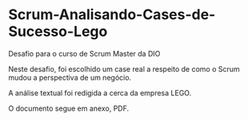 # Scrum-Analisando-Cases-de-Sucesso-Lego
Desafio para o curso de Scrum Master da DIO

Neste desafio, foi escolhido um case real a respeito de como o Scrum mudou a perspectiva de um negócio.

A análise textual foi redigida a cerca da empresa LEGO.

O documento segue em anexo, PDF.
